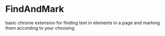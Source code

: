 # FindAndMark
basic chrome extension for finding text in elements in a page and marking them according to your choosing
